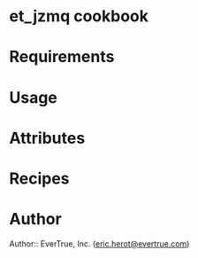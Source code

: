 # et_jzmq cookbook

# Requirements

# Usage

# Attributes

# Recipes

# Author

Author:: EverTrue, Inc. (<eric.herot@evertrue.com>)
